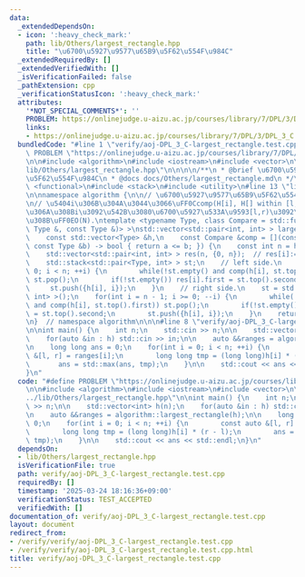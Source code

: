 ```yaml
---
data:
  _extendedDependsOn:
  - icon: ':heavy_check_mark:'
    path: lib/Others/largest_rectangle.hpp
    title: "\u6700\u5927\u9577\u65B9\u5F62\u554F\u984C"
  _extendedRequiredBy: []
  _extendedVerifiedWith: []
  _isVerificationFailed: false
  _pathExtension: cpp
  _verificationStatusIcon: ':heavy_check_mark:'
  attributes:
    '*NOT_SPECIAL_COMMENTS*': ''
    PROBLEM: https://onlinejudge.u-aizu.ac.jp/courses/library/7/DPL/3/DPL_3_C
    links:
    - https://onlinejudge.u-aizu.ac.jp/courses/library/7/DPL/3/DPL_3_C
  bundledCode: "#line 1 \"verify/aoj-DPL_3_C-largest_rectangle.test.cpp\"\n#define\
    \ PROBLEM \"https://onlinejudge.u-aizu.ac.jp/courses/library/7/DPL/3/DPL_3_C\"\
    \n\n#include <algorithm>\n#include <iostream>\n#include <vector>\n\n#line 1 \"\
    lib/Others/largest_rectangle.hpp\"\n\n\n\n/**\n * @brief \u6700\u5927\u9577\u65B9\
    \u5F62\u554F\u984C\n * @docs docs/Others/largest_rectangle.md\n */\n\n#include\
    \ <functional>\n#include <stack>\n#include <utility>\n#line 13 \"lib/Others/largest_rectangle.hpp\"\
    \n\nnamespace algorithm {\n\n// \u6700\u5927\u9577\u65B9\u5F62\u554F\u984C\uFF0E\
    \n// \u5404i\u306B\u304A\u3044\u3066\uFF0Ccomp(H[i], H[] within [l,r))==true \u3068\
    \u306A\u308Bi\u3092\u542B\u3080\u6700\u5927\u533A\u9593[l,r)\u3092\u6C42\u3081\
    \u308B\uFF0EO(N).\ntemplate <typename Type, class Compare = std::function<bool(const\
    \ Type &, const Type &)> >\nstd::vector<std::pair<int, int> > largest_rectangle(\n\
    \    const std::vector<Type> &h,\n    const Compare &comp = [](const Type &a,\
    \ const Type &b) -> bool { return a <= b; }) {\n    const int n = h.size();\n\
    \    std::vector<std::pair<int, int> > res(n, {0, n});  // res[i]:=(pair of [l,r)).\n\
    \    std::stack<std::pair<Type, int> > st;\n    // left side.\n    for(int i =\
    \ 0; i < n; ++i) {\n        while(!st.empty() and comp(h[i], st.top().first))\
    \ st.pop();\n        if(!st.empty()) res[i].first = st.top().second + 1;\n   \
    \     st.push({h[i], i});\n    }\n    // right side.\n    st = std::stack<std::pair<Type,\
    \ int> >();\n    for(int i = n - 1; i >= 0; --i) {\n        while(!st.empty()\
    \ and comp(h[i], st.top().first)) st.pop();\n        if(!st.empty()) res[i].second\
    \ = st.top().second;\n        st.push({h[i], i});\n    }\n    return res;\n}\n\
    \n}  // namespace algorithm\n\n\n#line 8 \"verify/aoj-DPL_3_C-largest_rectangle.test.cpp\"\
    \n\nint main() {\n    int n;\n    std::cin >> n;\n\n    std::vector<int> h(n);\n\
    \    for(auto &in : h) std::cin >> in;\n\n    auto &&ranges = algorithm::largest_rectangle(h);\n\
    \n    long long ans = 0;\n    for(int i = 0; i < n; ++i) {\n        const auto\
    \ &[l, r] = ranges[i];\n        long long tmp = (long long)h[i] * (r - l);\n \
    \       ans = std::max(ans, tmp);\n    }\n\n    std::cout << ans << std::endl;\n\
    }\n"
  code: "#define PROBLEM \"https://onlinejudge.u-aizu.ac.jp/courses/library/7/DPL/3/DPL_3_C\"\
    \n\n#include <algorithm>\n#include <iostream>\n#include <vector>\n\n#include \"\
    ../lib/Others/largest_rectangle.hpp\"\n\nint main() {\n    int n;\n    std::cin\
    \ >> n;\n\n    std::vector<int> h(n);\n    for(auto &in : h) std::cin >> in;\n\
    \n    auto &&ranges = algorithm::largest_rectangle(h);\n\n    long long ans =\
    \ 0;\n    for(int i = 0; i < n; ++i) {\n        const auto &[l, r] = ranges[i];\n\
    \        long long tmp = (long long)h[i] * (r - l);\n        ans = std::max(ans,\
    \ tmp);\n    }\n\n    std::cout << ans << std::endl;\n}\n"
  dependsOn:
  - lib/Others/largest_rectangle.hpp
  isVerificationFile: true
  path: verify/aoj-DPL_3_C-largest_rectangle.test.cpp
  requiredBy: []
  timestamp: '2025-03-24 18:16:36+09:00'
  verificationStatus: TEST_ACCEPTED
  verifiedWith: []
documentation_of: verify/aoj-DPL_3_C-largest_rectangle.test.cpp
layout: document
redirect_from:
- /verify/verify/aoj-DPL_3_C-largest_rectangle.test.cpp
- /verify/verify/aoj-DPL_3_C-largest_rectangle.test.cpp.html
title: verify/aoj-DPL_3_C-largest_rectangle.test.cpp
---
```

